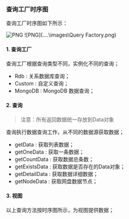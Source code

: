 ### 查询工厂时序图

查询工厂时序图如下所示：

![PNG](..\..\images\10.png)
![PNG](..\..\images\Query Factory.png)

#### 1. 查询工厂

查询工厂根据查询类型不同，实例化不同的查询；

- Rdb : 关系数据库查询；
- Custom : 自定义查询；
- MongoDB : MongoDB 数据查询；

#### 2. 查询

> 注意：所有返回数据统一存放到Data对象

查询执行数据查询工作，从不同的数据源获取数据；

- getData : 获取列表数据；
- getOneData : 获取一条数据；
- getCountData : 获取数据总条数；
- getExistsData : 获取数据是否存在的Data对象；
- getDetailData : 获取数据详细数据；
- getNodeData : 获取网盘数据节点；

#### 3. 视图

以上查询方法按时序图所示，为视图提供数据；


